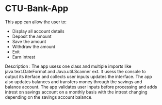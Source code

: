 # CTU-Bank-App

This app can allow the user to:
- Display all account details
- Deposit the amount
- Save the amount
- Withdraw the amount
- Exit
- Earn intrest

Description :
The app usess one class and multiple imports  like java.text.DateFormat and Java.util.Scanner ext. It usess the  console to output its iterface and collects user inputs updates the interface. The app also updates balances and transfers money through the savings and balance account. The app validates user inputs before processing and adds intrest on savings account on a monthly basis with the intrest changing depending on the savings account balance. 
